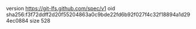 version https://git-lfs.github.com/spec/v1
oid sha256:f3f72ddff2d20f55204863a0c9bde22fd6b92f027f4c32f18894a1d294ec0884
size 528
